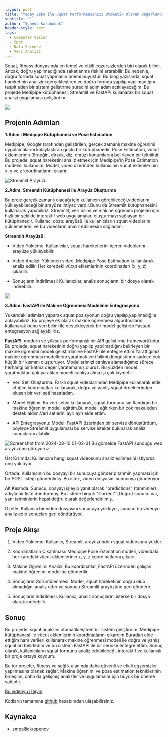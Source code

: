 ```yaml
---
layout: post
title: "Yapay Zeka ile Squat Performansınızı Otomatik Olarak Değerlendirin"
subtitle: ""
author: "Şuheda Karabudak"
header-style: text
tags:
  - Computer Vision
  - Spor
  - Data Science
  - Veri Analizi
---
```



Squat, fitness dünyasında en temel ve etkili egzersizlerden biri olarak bilinir. Ancak, doğru yapılmadığında sakatlanma riskini artırabilir. Bu nedenle, doğru formda squat yapmanın önemi büyüktür. Bu blog yazısında, squat hareketinin analizini gerçekleştiren ve doğru formda yapılıp yapılmadığını tespit eden bir sistem geliştirme sürecini adım adım açıklayacağım. Bu projede Medipipe kütüphanesi, Streamlit ve FastAPI kullanarak bir squat analizi uygulaması geliştirdim.

![](https://github.com/user-attachments/assets/28aabfaf-b756-4f87-b62b-b18e2169f135)


Projenin Adımları
-- 

**1.Adım : Medipipe Kütüphanesi ve Pose Estimation**

Medipipe, Google tarafından geliştirilen, gerçek zamanlı makine öğrenimi uygulamalarını kolaylaştıran güçlü bir kütüphanedir. Pose Estimation, vücut eklemlerinin (örneğin, dirsek, diz, omuz) konumlarını belirleyen bir tekniktir. Bu projede, squat hareketini analiz etmek için Medipipe'in Pose Estimation modelini kullandım. Model, video üzerinden kullanıcının vücut eklemlerinin x, y ve z koordinatlarını çıkarır. 

![Streamlit Arayüzü](https://github.com/user-attachments/assets/5045fa45-4249-4216-9618-cc9c95a00afa)


**2.Adım: Streamlit Kütüphanesi ile Arayüz Oluşturma**

Bu proje gerçek zamanlı olacağı için kullanıcın görebileceği,videolarını yükleyebileceği bir arayüze ihtiyaç vardır.Bunu da Streamlit kütüphanesini kullanarak yapabiliriz. Streamlit, veri bilimi ve makine öğrenimi projeleri için hızlı bir şekilde interaktif web uygulamaları oluşturmayı sağlayan bir kütüphanedir. Kullanıcı dostu arayüzü ile kullanıcıların squat videolarını yüklemelerini ve bu videoların analiz edilmesini sağladım.

**Streamlit Arayüzü:**
- Video Yükleme: Kullanıcılar, squat hareketlerini içeren videolarını arayüze yükleyebilir.

- Video Analizi: Yüklenen video, Medipipe Pose Estimation kullanılarak analiz edilir. Her karedeki vücut eklemlerinin koordinatları (x, y, z) çıkarılır.
  
- Sonuçların İndirilmesi: Kullanıcılar, analiz sonuçlarını bir dosya olarak indirebilir.


![](https://github.com/user-attachments/assets/f86f8b64-8bad-49db-8279-c5d9edfd343b)

**3.Adım: FastAPI ile Makine Öğrenmesi Modelinin Entegrasyonu**

Yukarıdaki adımları yaparak squat pozisyonun doğru yapılıp,yapılmadığını anlayabiliriz. Bu projeye ek olarak makine öğrenmesi algoritmalarını kullanarak bunu veri bilimi ile destekleyerek bir model geliştirip Fastapi entegrasyon sağlayabiliriz.

**FastAPI**, modern ve yüksek performanslı bir API geliştirme framework’üdür. Bu projede, squat hareketinin doğru yapılıp yapılmadığını belirleyen bir makine öğrenimi modeli geliştirdim ve FastAPI ile entegre ettim.Yarattığımız makine öğrenmesi modellerini yaratmak veri bilimi döngüsünün sadece çok küçük bir kısmını oluşturuyor. Modellerimizi canlıya alamadığımız sürece herhangi bir katma değer yaratamamış oluruz. Bu yüzden model yaratmaktan çok yaratılan modeli canlıya alma işi çok kıymetli. 

- Veri Seti Oluşturma: Farklı squat videolarından Medipipe kullanarak elde ettiğim koordinatları kullanarak, doğru ve yanlış squat örneklerinden oluşan bir veri seti hazırladım.
  
- Model Eğitimi: Bu veri setini kullanarak, squat formunu sınıflandıran bir makine öğrenimi modeli eğittim.Bu modeli eğitirken bir çok makaleden destek aldım.Veri setlerini ayrı ayrı elde ettim.
  
- API Entegrasyonu: Modeli FastAPI üzerinden bir servise dönüştürdüm, böylece Streamlit uygulaması bu servise istekte bulunarak analiz sonuçlarını alabilir.

![Screenshot from 2024-08-10 01-02-31](https://github.com/user-attachments/assets/9df97a60-0a2f-461c-9184-b0a5a396cd5b)
Bu görselde FastAPI sunduğu web arayüzünü görüyoruz.

Üst Kısımda: Kullanıcını hangi squat videosunu analiz edilmesini istiyorsa onu yüklüyor.

Ortada: Kullanıcının bu dosyayı bir sunucuya gönderip tahmin yapması için bir POST isteği gönderilmiş. Bu istek, video dosyasını sunucuya gönderiyor.

Alt Kısımda: Sunucu, dosyayı işleyip yanıt olarak "predictions" (tahminler) adıyla bir liste döndürmüş. Bu listede birçok "Correct" (Doğru) sonucu var, yani tahminlerin hepsi doğru olarak değerlendirilmiş.

Özetle: Kullanıcı bir video dosyasını sunucuya yüklüyor, sunucu bu videoyu analiz edip sonuçları geri döndürüyor.

Proje Akışı
-- 
1. Video Yükleme: Kullanıcı, Streamlit arayüzünden squat videosunu yükler. 

2. Koordinatların Çıkarılması: Medipipe Pose Estimation modeli, videodaki her karedeki vücut eklemlerinin x, y, z koordinatlarını çıkarır.

3. Makine Öğrenimi Analizi: Bu koordinatlar, FastAPI üzerinden çalışan makine öğrenimi modeline gönderilir.

4. Sonuçların Görüntülenmesi: Model, squat hareketinin doğru olup olmadığını analiz eder ve sonucu Streamlit arayüzüne geri gönderir.

5. Sonuçların İndirilmesi: Kullanıcı, analiz sonuçlarını isterse bir dosya olarak indirebilir.

Sonuç
-- 

Bu projede, squat analizini otomatikleştiren bir sistem geliştirdim. Medipipe kütüphanesi ile vücut eklemlerinin koordinatlarını çıkardım.Buradan elde ettiğim ham verileri kullanarak  makine öğrenmesi modeli ile doğru ve yanlış squatları belirledim ve bu sistemi FastAPI ile bir servise entegre ettim. Sonuç olarak, kullanıcıların squat formunu analiz edebileceği, interaktif ve kullanışlı bir proje ortaya koydum.

Bu tür projeler, fitness ve sağlık alanında daha güvenli ve etkili egzersizler yapılmasına olanak sağlar. Makine öğrenimi ve pose estimation tekniklerinin birleşimi, daha da gelişmiş analizler ve uygulamalar için büyük bir öneme sahiptir.



[Bu videoyu izleyin](https://drive.google.com/file/d/1OsIYYOlfW9zmPDxc9Xr-8n0XUQh2QEC_/view?usp=drive_link)

Kodların tamamına [github](https://github.com/suhedakarabudak/pose-estimation-detection/tree/master) hesabımdan ulaşabilirsiniz.


Kaynakça
-- 

-  [smpallick/opencv](https://github.com/spmallick/learnopencv8)

  
